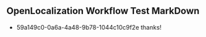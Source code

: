 ## OpenLocalization Workflow Test MarkDown
* 59a149c0-0a6a-4a48-9b78-1044c10c9f2e 
thanks!<!--HONumber=Mar16_HO4-->

